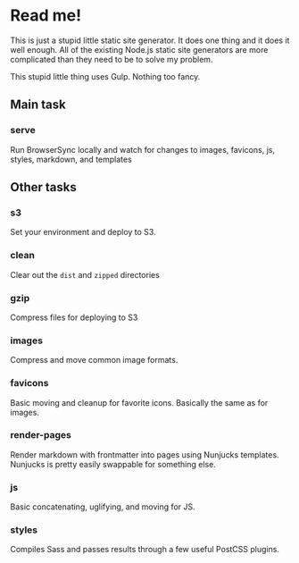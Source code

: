 # Read me!

This is just a stupid little static site generator. It does one thing and it does it well enough. All of the existing Node.js static site generators are more complicated than they need to be to solve my problem.

This stupid little thing uses Gulp. Nothing too fancy.

## Main task

### serve

Run BrowserSync locally and watch for changes to images, favicons, js, styles, markdown, and templates

## Other tasks

### s3

Set your environment and deploy to S3.

### clean

Clear out the `dist` and `zipped` directories

### gzip

Compress files for deploying to S3

### images

Compress and move common image formats.

### favicons

Basic moving and cleanup for favorite icons. Basically the same as for images.

### render-pages

Render markdown with frontmatter into pages using Nunjucks templates. Nunjucks is pretty easily swappable for something else.

### js

Basic concatenating, uglifying, and moving for JS.

### styles

Compiles Sass and passes results through a few useful PostCSS plugins.
